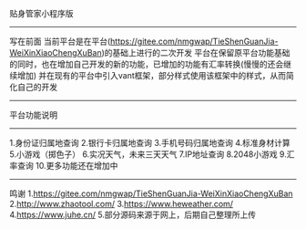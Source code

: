 贴身管家小程序版
********************************
写在前面
当前平台是在平台(https://gitee.com/nmgwap/TieShenGuanJia-WeiXinXiaoChengXuBan)的基础上进行的二次开发
平台在保留原平台功能基础的同时，也在增加自己开发的新的功能，已增加的功能有汇率转换(慢慢的还会继续增加)
并在现有的平台中引入vant框架，部分样式使用该框架中的样式，从而简化自己的开发

**************************
平台功能说明
************************
1.身份证归属地查询
2.银行卡归属地查询
3.手机号码归属地查询
4.标准身材计算
5.小游戏（掷色子）
6.实况天气，未来三天天气
7.IP地址查询
8.2048小游戏
9.汇率查询
10.更多功能还在增加中

********************************
鸣谢
1.https://gitee.com/nmgwap/TieShenGuanJia-WeiXinXiaoChengXuBan
2.http://www.zhaotool.com/
3.https://www.heweather.com/
4.https://www.juhe.cn/
5.部分源码来源于网上，后期自己整理所上传